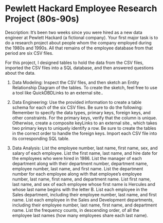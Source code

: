 # Pewlett Hackard Employee Research Project (80s-90s)


Description: It’s been two weeks since you were hired as a new data engineer at Pewlett Hackard (a fictional company). Your first major task is to do a research project about people whom the company employed during the 1980s and 1990s. All that remains of the employee database from that period are six CSV files.

For this project, I designed tables to hold the data from the CSV files, imported the CSV files into a SQL database, and then answered questions about the data.

1. Data Modeling: 
Inspect the CSV files, and then sketch an Entity Relationship Diagram of the tables. To create the sketch, feel free to use a tool like QuickDBDLinks to an external site..

2. Data Engineering:
Use the provided information to create a table schema for each of the six CSV files. Be sure to do the following:
Remember to specify the data types, primary keys, foreign keys, and other constraints.
For the primary keys, verify that the column is unique. Otherwise, create a composite keyLinks to an external site., which takes two primary keys to uniquely identify a row.
Be sure to create the tables in the correct order to handle the foreign keys.
Import each CSV file into its corresponding SQL table.

3. Data Analysis:
List the employee number, last name, first name, sex, and salary of each employee.
List the first name, last name, and hire date for the employees who were hired in 1986.
List the manager of each department along with their department number, department name, employee number, last name, and first name.
List the department number for each employee along with that employee’s employee number, last name, first name, and department name.
List first name, last name, and sex of each employee whose first name is Hercules and whose last name begins with the letter B.
List each employee in the Sales department, including their employee number, last name, and first name.
List each employee in the Sales and Development departments, including their employee number, last name, first name, and department name.
List the frequency counts, in descending order, of all the employee last names (how many employees share each last name).
